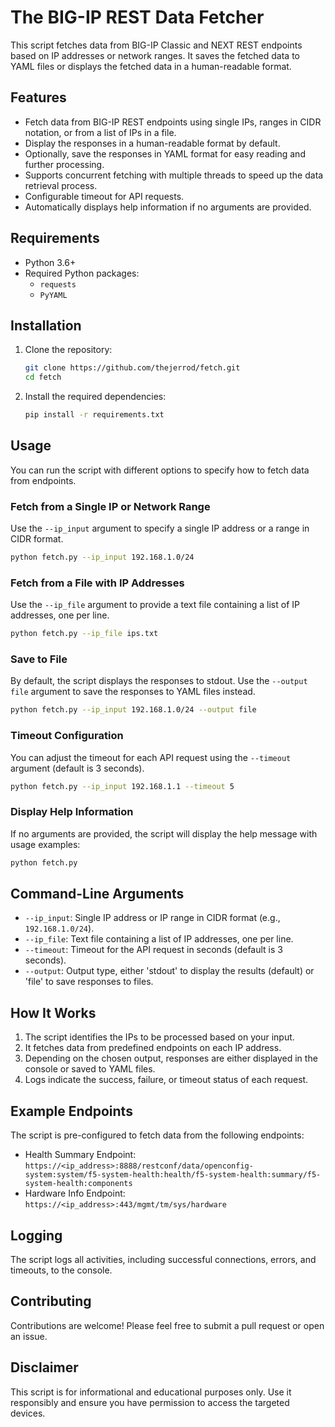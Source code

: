 
# The BIG-IP REST Data Fetcher

This script fetches data from BIG-IP Classic and NEXT REST endpoints based on IP addresses or network ranges. It saves the fetched data to YAML files or displays the fetched data in a human-readable format.

## Features

- Fetch data from BIG-IP REST endpoints using single IPs, ranges in CIDR notation, or from a list of IPs in a file.
- Display the responses in a human-readable format by default.
- Optionally, save the responses in YAML format for easy reading and further processing.
- Supports concurrent fetching with multiple threads to speed up the data retrieval process.
- Configurable timeout for API requests.
- Automatically displays help information if no arguments are provided.

## Requirements

- Python 3.6+
- Required Python packages:
  - `requests`
  - `PyYAML`

## Installation

1. Clone the repository:

   ```bash
   git clone https://github.com/thejerrod/fetch.git
   cd fetch
   ```

2. Install the required dependencies:

   ```bash
   pip install -r requirements.txt
   ```

## Usage

You can run the script with different options to specify how to fetch data from endpoints.

### Fetch from a Single IP or Network Range

Use the `--ip_input` argument to specify a single IP address or a range in CIDR format.

```bash
python fetch.py --ip_input 192.168.1.0/24
```

### Fetch from a File with IP Addresses

Use the `--ip_file` argument to provide a text file containing a list of IP addresses, one per line.

```bash
python fetch.py --ip_file ips.txt
```

### Save to File

By default, the script displays the responses to stdout. Use the `--output file` argument to save the responses to YAML files instead.

```bash
python fetch.py --ip_input 192.168.1.0/24 --output file
```

### Timeout Configuration

You can adjust the timeout for each API request using the `--timeout` argument (default is 3 seconds).

```bash
python fetch.py --ip_input 192.168.1.1 --timeout 5
```

### Display Help Information

If no arguments are provided, the script will display the help message with usage examples:

```bash
python fetch.py
```

## Command-Line Arguments

- `--ip_input`: Single IP address or IP range in CIDR format (e.g., `192.168.1.0/24`).
- `--ip_file`: Text file containing a list of IP addresses, one per line.
- `--timeout`: Timeout for the API request in seconds (default is 3 seconds).
- `--output`: Output type, either 'stdout' to display the results (default) or 'file' to save responses to files.

## How It Works

1. The script identifies the IPs to be processed based on your input.
2. It fetches data from predefined endpoints on each IP address.
3. Depending on the chosen output, responses are either displayed in the console or saved to YAML files.
4. Logs indicate the success, failure, or timeout status of each request.

## Example Endpoints

The script is pre-configured to fetch data from the following endpoints:

- Health Summary Endpoint: `https://<ip_address>:8888/restconf/data/openconfig-system:system/f5-system-health:health/f5-system-health:summary/f5-system-health:components`
- Hardware Info Endpoint: `https://<ip_address>:443/mgmt/tm/sys/hardware`

## Logging

The script logs all activities, including successful connections, errors, and timeouts, to the console.

## Contributing

Contributions are welcome! Please feel free to submit a pull request or open an issue.

## Disclaimer

This script is for informational and educational purposes only. Use it responsibly and ensure you have permission to access the targeted devices.
